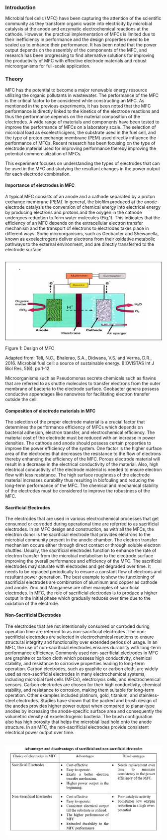 ### Introduction
Microbial fuel cells (MFC) have been capturing the attention of the scientific community as they transform organic waste into electricity by microbial catalysis at the anode and enzymatic electrochemical reactions at the cathode. However, the practical implementation of MFCs is limited due to their inefficiency in performance and the design properties need to be scaled up to enhance their performance. It has been noted that the power output depends on the assembly of the components of the MFC, and research has been progressing to find alternative solutions for improving the productivity of MFC with effective electrode materials and robust microorganisms for full-scale application. 

### Theory
 
MFC has the potential to become a major renewable energy resource utilizing the organic pollutants in wastewater. The performance of the MFC is the critical factor to be considered while constructing an MFC. As mentioned in the previous experiments, it has been noted that the MFC performance is directly linked to the kinetics of the electrode reactions and thus the performance depends on the material composition of the electrodes. A wide range of materials and components have been tested to improve the performance of MFCs on a laboratory scale. The selection of microbial load as exoelectricigens, the substrate used in the fuel cell, and the type of proton exchange membrane (PEM) used directly influence the performance of MFCs. Recent research has been focusing on the type of electrode material used for improving performance thereby improving the potential commercialization of MFCs. 

This experiment focuses on understanding the types of electrodes that can be used in the MFC and studying the resultant changes in the power output for each electrode combination.

#### Importance of electrodes in MFC 

A typical MFC consists of an anode and a cathode separated by a proton exchange membrane (PEM). In general, the biofilm produced at the anode electrode catalysis the conversion of chemical energy into electrical energy by producing electrons and protons and the oxygen in the cathode undergoes reduction to form water molecules (Fig.1). This indicates that the efficiency of an MFC depends on the extracellular electron transfer mechanism and the transport of electrons to electrodes takes place in different ways. Some microorganisms, such as Geobacter and Shewanella, known as exoelectrogens deliver electrons from their oxidative metabolic pathways to the external environment, and are directly transferred to the electrode surface.

&nbsp;
<img src="images/t1.png" title="" />

Figure 1: Design of MFC

Adapted from: Teli, N.C., Bhalerao, S.A., Didwana, V.S. and Verma, D.R., 2016. Microbial fuel cell: a source of sustainable energy. BIOVISTAS Int J Biol Res, 5(6), pp.1-12.

Microorganisms such as Pseudomonas secrete chemicals such as flavins that are referred to as shuttle molecules to transfer electrons from the outer membrane of bacteria to the electrode surface. Geobacter genera possess conductive appendages like nanowires for facilitating electron transfer outside the cell. 

#### Composition of electrode materials in MFC

The selection of the proper electrode material is a crucial factor that determines the performance efficiency of MFCs which depends on bacterial adhesion, electron transfer, and electrochemical efficiency. The material cost of the electrode must be reduced with an increase in power densities. The cathode and anode should possess certain properties to improve the power efficiency of the system. One factor is the higher surface area of the electrodes that decreases the resistance to the flow of electrons thereby enhancing the efficiency of the MFC. Porous electrode material will result in a decrease in the electrical conductivity of the material. Also, high electrical conductivity of the electrode material is needed to ensure electron flow with less resistance. The high surface roughness of the electrode material increases durability thus resulting in biofouling and reducing the long-term performance of the MFC. The chemical and mechanical stability of the electrodes must be considered to improve the robustness of the MFC.


#### Sacrificial Electrodes

The electrodes that are used in various electrochemical processes that get consumed or corroded during operational time are referred to as sacrificial electrodes. In an MFC design and construction, as with all the MFCs, the electron donor is the sacrificial electrode that provides electrons to the microbial community present in the anodic chamber. The electron transfer mechanism occurs either through direct contact or through soluble electron shuttles. Usually, the sacrificial electrodes function to enhance the rate of electron transfer from the microbial metabolism to the electrode surface improving the overall performance and efficiency of the MFC. The sacrificial electrodes may saturate with electrodes and get degraded over time. It needs to be replaced periodically to ensure a constant flow of electrons and resultant power generation. The best example to show the functioning of sacrificial electrodes are combination of aluminum and copper as cathode and anode. Zinc and Manganese are other examples of sacrificial electrodes. In MFC, the role of sacrificial electrodes is to produce a higher output in the initial phase which gradually reduces over time due to the oxidation of the electrode.


#### Non-Sacrificial Electrodes

The electrodes that are not intentionally consumed or corroded during operation time are referred to as non-sacrificial electrodes. The non-sacrificial electrodes are selected in electrochemical reactions to ensure structural integrity and functionality over extended periods of usage. In an MFC, the use of non-sacrificial electrodes ensures durability with long-term performance efficiency. Commonly used non-sacrificial electrodes in MFC are graphite or carbon cloth which possess high conductivity, chemical stability, and resistance to corrosive properties leading to long-term operation. Carbon electrodes, such as graphite or carbon cloth, are widely used as non-sacrificial electrodes in many electrochemical systems, including microbial fuel cells (MFCs), electrolysis cells, and electrochemical sensors. Carbon electrodes are chosen for their high conductivity, chemical stability, and resistance to corrosion, making them suitable for long-term operation. Other examples included platinum, gold, titanium, and stainless-steel electrodes. Studies have shown that the packed and brush design of the anodes provides higher power output when compared to planar-type anodes by increasing the anode-specific surface area and consequently the volumetric density of exoelectrogenic bacteria. The brush configuration also has high porosity that helps the microbial load hold onto the anode structure. In an MFC, the non-sacrificial electrodes provide consistent electrical power output over time. 

&nbsp;
<img src="images/t2.png" title="" />